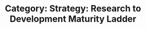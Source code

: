 ---
layout: category
title: 'Category: Strategy: Research to Development Maturity Ladder'
tag: strategy,research_to_development_maturity_ladder
---